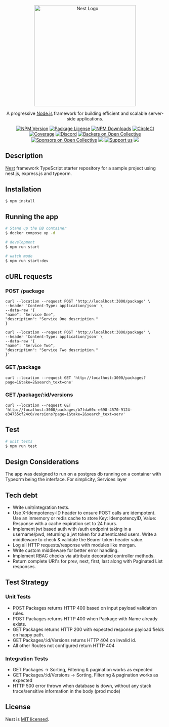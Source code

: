 <p align="center">
  <a href="http://nestjs.com/" target="blank"><img src="https://nestjs.com/img/logo_text.svg" width="320" alt="Nest Logo" /></a>
</p>

[circleci-image]: https://img.shields.io/circleci/build/github/nestjs/nest/master?token=abc123def456
[circleci-url]: https://circleci.com/gh/nestjs/nest

  <p align="center">A progressive <a href="http://nodejs.org" target="_blank">Node.js</a> framework for building efficient and scalable server-side applications.</p>
    <p align="center">
<a href="https://www.npmjs.com/~nestjscore" target="_blank"><img src="https://img.shields.io/npm/v/@nestjs/core.svg" alt="NPM Version" /></a>
<a href="https://www.npmjs.com/~nestjscore" target="_blank"><img src="https://img.shields.io/npm/l/@nestjs/core.svg" alt="Package License" /></a>
<a href="https://www.npmjs.com/~nestjscore" target="_blank"><img src="https://img.shields.io/npm/dm/@nestjs/common.svg" alt="NPM Downloads" /></a>
<a href="https://circleci.com/gh/nestjs/nest" target="_blank"><img src="https://img.shields.io/circleci/build/github/nestjs/nest/master" alt="CircleCI" /></a>
<a href="https://coveralls.io/github/nestjs/nest?branch=master" target="_blank"><img src="https://coveralls.io/repos/github/nestjs/nest/badge.svg?branch=master#9" alt="Coverage" /></a>
<a href="https://discord.gg/G7Qnnhy" target="_blank"><img src="https://img.shields.io/badge/discord-online-brightgreen.svg" alt="Discord"/></a>
<a href="https://opencollective.com/nest#backer" target="_blank"><img src="https://opencollective.com/nest/backers/badge.svg" alt="Backers on Open Collective" /></a>
<a href="https://opencollective.com/nest#sponsor" target="_blank"><img src="https://opencollective.com/nest/sponsors/badge.svg" alt="Sponsors on Open Collective" /></a>
  <a href="https://paypal.me/kamilmysliwiec" target="_blank"><img src="https://img.shields.io/badge/Donate-PayPal-ff3f59.svg"/></a>
    <a href="https://opencollective.com/nest#sponsor"  target="_blank"><img src="https://img.shields.io/badge/Support%20us-Open%20Collective-41B883.svg" alt="Support us"></a>
  <a href="https://twitter.com/nestframework" target="_blank"><img src="https://img.shields.io/twitter/follow/nestframework.svg?style=social&label=Follow"></a>
</p>
  <!--[![Backers on Open Collective](https://opencollective.com/nest/backers/badge.svg)](https://opencollective.com/nest#backer)
  [![Sponsors on Open Collective](https://opencollective.com/nest/sponsors/badge.svg)](https://opencollective.com/nest#sponsor)-->

## Description

[Nest](https://github.com/nestjs/nest) framework TypeScript starter repository for a sample project using nest.js, express.js and typeorm.

## Installation

```bash
$ npm install
```

## Running the app

```bash
# Stand up the DB container
$ docker compose up -d

# development
$ npm run start

# watch mode
$ npm run start:dev
```

## cURL requests
### POST /package
```
curl --location --request POST 'http://localhost:3000/package' \
--header 'Content-Type: application/json' \
--data-raw '{
"name": "Service One",
"description": "Service One description."
} 
```

```
curl --location --request POST 'http://localhost:3000/package' \
--header 'Content-Type: application/json' \
--data-raw '{
"name": "Service Two",
"description": "Service Two description."
}'
```

### GET /package
```
curl --location --request GET 'http://localhost:3000/packages?page=1&take=2&search_text=one'
```

### GET /package/:id/versions
```
curl --location --request GET 'http://localhost:3000/packages/b7fda60c-e698-4570-9124-e34755cf24c0/versions?page=1&take=2&search_text=serv'
```



## Test

```bash
# unit tests
$ npm run test
```

## Design Considerations
The app was designed to run on a postgres db running on a container with Typeorm being the interface.
For simplicity, Services layer

## Tech debt
- Write unit/integration tests.
- Use X-Idempotency-ID header to ensure POST calls are idempotent. Use an inmemory or redis cache to store Key: IdempotencyID, Value: Response with a cache expiration set to 24 hours.
- Implement jwt based auth with /auth endpoint taking in a username/pwd, returning a jwt token for authenticated users. Write a middleware to check & validate the Bearer token header value.
- Log all HTTP requests/response with modules like morgan.
- Write custom middleware for better error handling.
- Implement RBAC checks via attribute decorated controller methods.
- Return complete URI's for prev, next, first, last along with Paginated List responses.

## Test Strategy
### Unit Tests
- POST Packages returns HTTP 400 based on input payload validation rules.
- POST Packages returns HTTP 400 when Package with Name already exists.
- GET Packages returns HTTP 200 with expected response payload fields on happy path.
- GET Packages/:id/Versions returns HTTP 404 on invalid id.
- All other Routes not configured return HTTP 404

### Integration Tests
- GET Packages -> Sorting, Filtering & pagination works as expected
- GET Packages/:id/Versions -> Sorting, Filtering & pagination works as expected
- HTTP 500 error thrown when database is down, without any stack trace/sensitive information in the body (prod mode)

## License

Nest is [MIT licensed](LICENSE).
